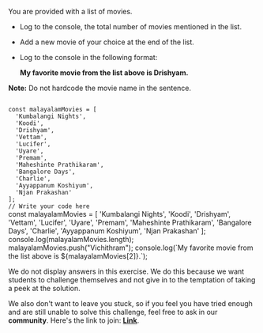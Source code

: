 You are provided with a
list of movies.

- Log to the console, the
  total number of movies
  mentioned in the list.

- Add a new movie of your
  choice at the end of
  the list.

- Log to the console in the following format:

  **My favorite movie from the list above is Drishyam.**

**Note:** Do not hardcode
the movie name in the sentence.

<codeblock language="javascript" type="exercise" testMode="fixedInput" showSolution="false">
<code>
const malayalamMovies = [
  'Kumbalangi Nights',
  'Koodi',
  'Drishyam',
  'Vettam',
  'Lucifer',
  'Uyare',
  'Premam',
  'Maheshinte Prathikaram',
  'Bangalore Days',
  'Charlie',
  'Ayyappanum Koshiyum',
  'Njan Prakashan'
];
// Write your code here
</code>
<solution>
const malayalamMovies = [
  'Kumbalangi Nights',
  'Koodi',
  'Drishyam',
  'Vettam',
  'Lucifer',
  'Uyare',
  'Premam',
  'Maheshinte Prathikaram',
  'Bangalore Days',
  'Charlie',
  'Ayyappanum Koshiyum',
  'Njan Prakashan'
];
console.log(malayalamMovies.length);
malayalamMovies.push("Vichithram");
console.log(`My favorite movie from the list above is ${malayalamMovies[2]}.`);
</solution>
</codeblock>

We do not display answers in this exercise.
We do this because we want students to challenge
themselves and not give in to the temptation of taking
a peek at the solution.

We also don't want to leave you stuck, so if you feel
you have tried enough and are still unable to solve
this challenge, feel free to ask in our **community**.
Here's the link to join: **[Link](https://bigbinaryacademy.slack.com/join/shared_invite/zt-23dvxwolx-U9LYYbv4ycmODEA1cbNFgA#/shared-invite/email)**.
